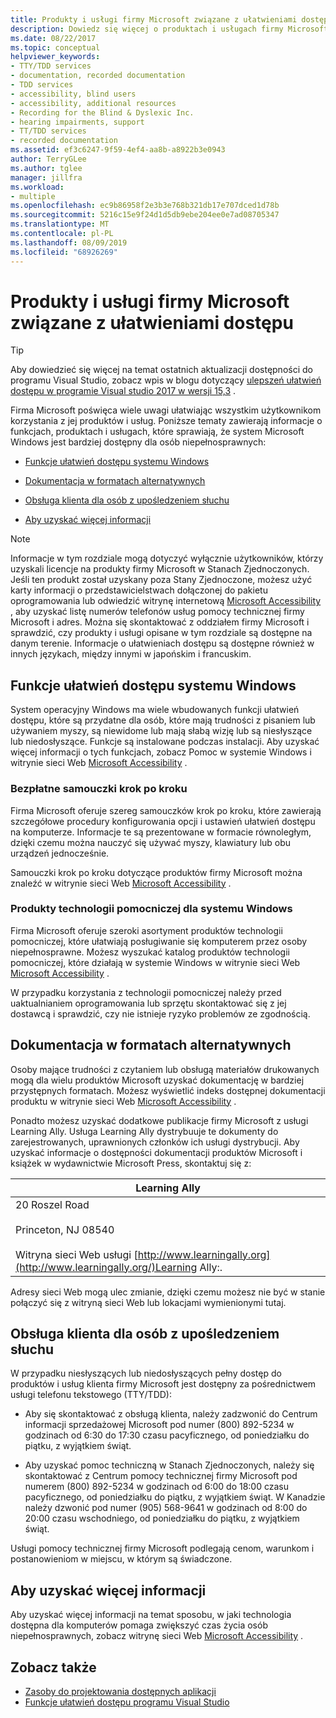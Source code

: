 ```yaml
---
title: Produkty i usługi firmy Microsoft związane z ułatwieniami dostępu
description: Dowiedz się więcej o produktach i usługach firmy Microsoft, które mogą ułatwić dostęp do naszych systemów operacyjnych, programów i aplikacji wszystkim użytkownikom niepełnosprawnym.
ms.date: 08/22/2017
ms.topic: conceptual
helpviewer_keywords:
- TTY/TDD services
- documentation, recorded documentation
- TDD services
- accessibility, blind users
- accessibility, additional resources
- Recording for the Blind & Dyslexic Inc.
- hearing impairments, support
- TT/TDD services
- recorded documentation
ms.assetid: ef3c6247-9f59-4ef4-aa8b-a8922b3e0943
author: TerryGLee
ms.author: tglee
manager: jillfra
ms.workload:
- multiple
ms.openlocfilehash: ec9b86958f2e3b3e768b321db17e707dced1d78b
ms.sourcegitcommit: 5216c15e9f24d1d5db9ebe204ee0e7ad08705347
ms.translationtype: MT
ms.contentlocale: pl-PL
ms.lasthandoff: 08/09/2019
ms.locfileid: "68926269"
---
```

# <a name="accessibility-products-and-services-from-microsoft"></a>Produkty i usługi firmy Microsoft związane z ułatwieniami dostępu

> [!TIP]
> Aby dowiedzieć się więcej na temat ostatnich aktualizacji dostępności do programu Visual Studio, zobacz wpis w blogu dotyczący [ulepszeń ułatwień dostępu w programie Visual studio 2017 w wersji 15,3](https://devblogs.microsoft.com/visualstudio/accessibility-improvements-in-visual-studio-2017-version-15-3/) .

Firma Microsoft poświęca wiele uwagi ułatwiając wszystkim użytkownikom korzystania z jej produktów i usług. Poniższe tematy zawierają informacje o funkcjach, produktach i usługach, które sprawiają, że system Microsoft Windows jest bardziej dostępny dla osób niepełnosprawnych:

- [Funkcje ułatwień dostępu systemu Windows](../../ide/reference/accessibility-products-and-services-from-microsoft.md#windows)

- [Dokumentacja w formatach alternatywnych](../../ide/reference/accessibility-products-and-services-from-microsoft.md#altfortmats)

- [Obsługa klienta dla osób z upośledzeniem słuchu](../../ide/reference/accessibility-products-and-services-from-microsoft.md#hearing)

- [Aby uzyskać więcej informacji](../../ide/reference/accessibility-products-and-services-from-microsoft.md#moreinfo)

> [!NOTE]
> Informacje w tym rozdziale mogą dotyczyć wyłącznie użytkowników, którzy uzyskali licencje na produkty firmy Microsoft w Stanach Zjednoczonych. Jeśli ten produkt został uzyskany poza Stany Zjednoczone, możesz użyć karty informacji o przedstawicielstwach dołączonej do pakietu oprogramowania lub odwiedzić witrynę internetową [Microsoft Accessibility](http://go.microsoft.com/fwlink/?LinkId=8431) , aby uzyskać listę numerów telefonów usług pomocy technicznej firmy Microsoft i adres. Można się skontaktować z oddziałem firmy Microsoft i sprawdzić, czy produkty i usługi opisane w tym rozdziale są dostępne na danym terenie. Informacje o ułatwieniach dostępu są dostępne również w innych językach, między innymi w japońskim i francuskim.

## <a name="windows"></a>Funkcje ułatwień dostępu systemu Windows

System operacyjny Windows ma wiele wbudowanych funkcji ułatwień dostępu, które są przydatne dla osób, które mają trudności z pisaniem lub używaniem myszy, są niewidome lub mają słabą wizję lub są niesłyszące lub niedosłyszące. Funkcje są instalowane podczas instalacji. Aby uzyskać więcej informacji o tych funkcjach, zobacz Pomoc w systemie Windows i witrynie sieci Web [Microsoft Accessibility](http://go.microsoft.com/fwlink/?LinkId=8431) .

### <a name="free-step-by-step-tutorials"></a>Bezpłatne samouczki krok po kroku

Firma Microsoft oferuje szereg samouczków krok po kroku, które zawierają szczegółowe procedury konfigurowania opcji i ustawień ułatwień dostępu na komputerze. Informacje te są prezentowane w formacie równoległym, dzięki czemu można nauczyć się używać myszy, klawiatury lub obu urządzeń jednocześnie.

Samouczki krok po kroku dotyczące produktów firmy Microsoft można znaleźć w witrynie sieci Web [Microsoft Accessibility](http://go.microsoft.com/fwlink/?LinkId=8431) .

### <a name="assistive-technology-products-for-windows"></a>Produkty technologii pomocniczej dla systemu Windows

Firma Microsoft oferuje szeroki asortyment produktów technologii pomocniczej, które ułatwiają posługiwanie się komputerem przez osoby niepełnosprawne. Możesz wyszukać katalog produktów technologii pomocniczej, które działają w systemie Windows w witrynie sieci Web [Microsoft Accessibility](http://go.microsoft.com/fwlink/?LinkId=8431) .

W przypadku korzystania z technologii pomocniczej należy przed uaktualnianiem oprogramowania lub sprzętu skontaktować się z jej dostawcą i sprawdzić, czy nie istnieje ryzyko problemów ze zgodnością.

## <a name="altfortmats"></a>Dokumentacja w formatach alternatywnych

Osoby mające trudności z czytaniem lub obsługą materiałów drukowanych mogą dla wielu produktów Microsoft uzyskać dokumentację w bardziej przystępnych formatach. Możesz wyświetlić indeks dostępnej dokumentacji produktu w witrynie sieci Web [Microsoft Accessibility](http://go.microsoft.com/fwlink/?LinkId=8431) .

Ponadto możesz uzyskać dodatkowe publikacje firmy Microsoft z usługi Learning Ally. Usługa Learning Ally dystrybuuje te dokumenty do zarejestrowanych, uprawnionych członków ich usługi dystrybucji. Aby uzyskać informacje o dostępności dokumentacji produktów Microsoft i książek w wydawnictwie Microsoft Press, skontaktuj się z:

|Learning Ally|
| - |
|20 Roszel Road<br /><br /> Princeton, NJ 08540<br /><br /> Witryna sieci Web usługi [http://www.learningally.org](http://www.learningally.org/)Learning Ally:.|

Adresy sieci Web mogą ulec zmianie, dzięki czemu możesz nie być w stanie połączyć się z witryną sieci Web lub lokacjami wymienionymi tutaj.

## <a name="hearing"></a>Obsługa klienta dla osób z upośledzeniem słuchu

W przypadku niesłyszących lub niedosłyszących pełny dostęp do produktów i usług klienta firmy Microsoft jest dostępny za pośrednictwem usługi telefonu tekstowego (TTY/TDD):

- Aby się skontaktować z obsługą klienta, należy zadzwonić do Centrum informacji sprzedażowej Microsoft pod numer (800) 892-5234 w godzinach od 6:30 do 17:30 czasu pacyficznego, od poniedziałku do piątku, z wyjątkiem świąt.

- Aby uzyskać pomoc techniczną w Stanach Zjednoczonych, należy się skontaktować z Centrum pomocy technicznej firmy Microsoft pod numerem (800) 892-5234 w godzinach od 6:00 do 18:00 czasu pacyficznego, od poniedziałku do piątku, z wyjątkiem świąt. W Kanadzie należy dzwonić pod numer (905) 568-9641 w godzinach od 8:00 do 20:00 czasu wschodniego, od poniedziałku do piątku, z wyjątkiem świąt.

Usługi pomocy technicznej firmy Microsoft podlegają cenom, warunkom i postanowieniom w miejscu, w którym są świadczone.

## <a name="moreinfo"></a>Aby uzyskać więcej informacji

Aby uzyskać więcej informacji na temat sposobu, w jaki technologia dostępna dla komputerów pomaga zwiększyć czas życia osób niepełnosprawnych, zobacz witrynę sieci Web [Microsoft Accessibility](http://go.microsoft.com/fwlink/?LinkId=8431) .

## <a name="see-also"></a>Zobacz także

* [Zasoby do projektowania dostępnych aplikacji](../../ide/reference/resources-for-designing-accessible-applications.md)
* [Funkcje ułatwień dostępu programu Visual Studio](../../ide/reference/accessibility-features-of-visual-studio.md)
